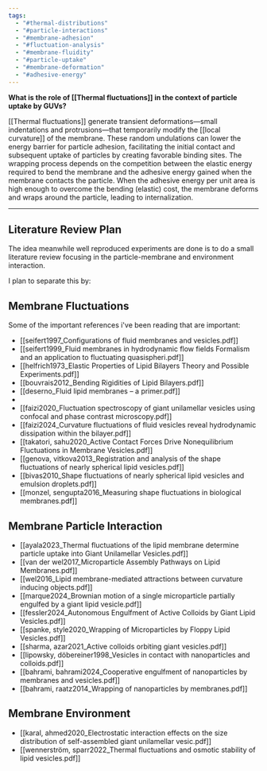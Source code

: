 ```yaml
---
tags:
  - "#thermal-distributions"
  - "#particle-interactions"
  - "#membrane-adhesion"
  - "#fluctuation-analysis"
  - "#membrane-fluidity"
  - "#particle-uptake"
  - "#membrane-deformation"
  - "#adhesive-energy"
---
```

**What is the role of [[Thermal fluctuations]] in the context of particle uptake by GUVs?**

[[Thermal fluctuations]] generate transient deformations—small indentations and protrusions—that temporarily modify the [[local curvature]] of the membrane. These random undulations can lower the energy barrier for particle adhesion, facilitating the initial contact and subsequent uptake of particles by creating favorable binding sites.
The wrapping process depends on the competition between the elastic energy required to bend the membrane and the adhesive energy gained when the membrane contacts the particle. When the adhesive energy per unit area is high enough to overcome the bending (elastic) cost, the membrane deforms and wraps around the particle, leading to internalization.

---
## Literature Review Plan

The idea meanwhile well reproduced experiments are done is to do a small literature review focusing in the particle-membrane and environment interaction. 

I plan to separate this by: 

## Membrane Fluctuations
Some of the important references i've been reading that are important: 
- [[seifert1997_Configurations of fluid membranes and vesicles.pdf]]
- [[seifert1999_Fluid membranes in hydrodynamic flow fields Formalism and an application to fluctuating quasispheri.pdf]]
- [[helfrich1973_Elastic Properties of Lipid Bilayers Theory and Possible Experiments.pdf]]
- [[bouvrais2012_Bending Rigidities of Lipid Bilayers.pdf]]
- [[deserno_Fluid lipid membranes – a primer.pdf]]
- 
- [[faizi2020_Fluctuation spectroscopy of giant unilamellar vesicles using confocal and phase contrast microscopy.pdf]]
- [[faizi2024_Curvature fluctuations of fluid vesicles reveal hydrodynamic dissipation within the bilayer.pdf]]
- [[takatori, sahu2020_Active Contact Forces Drive Nonequilibrium Fluctuations in Membrane Vesicles.pdf]]
- [[genova, vitkova2013_Registration and analysis of the shape fluctuations of nearly spherical lipid vesicles.pdf]]
- [[bivas2010_Shape fluctuations of nearly spherical lipid vesicles and emulsion droplets.pdf]]
- [[monzel, sengupta2016_Measuring shape fluctuations in biological membranes.pdf]]


## Membrane Particle Interaction
- [[ayala2023_Thermal fluctuations of the lipid membrane determine particle uptake into Giant Unilamellar Vesicles.pdf]]
- [[van der wel2017_Microparticle Assembly Pathways on Lipid Membranes.pdf]]
- [[wel2016_Lipid membrane-mediated attractions between curvature inducing objects.pdf]]
- [[marque2024_Brownian motion of a single microparticle partially engulfed by a giant lipid vesicle.pdf]]
- [[fessler2024_Autonomous Engulfment of Active Colloids by Giant Lipid Vesicles.pdf]]
- [[spanke, style2020_Wrapping of Microparticles by Floppy Lipid Vesicles.pdf]]
- [[sharma, azar2021_Active colloids orbiting giant vesicles.pdf]]
- [[lipowsky, döbereiner1998_Vesicles in contact with nanoparticles and colloids.pdf]]
- [[bahrami, bahrami2024_Cooperative engulfment of nanoparticles by membranes and vesicles.pdf]]
- [[bahrami, raatz2014_Wrapping of nanoparticles by membranes.pdf]]



## Membrane Environment 


- [[karal, ahmed2020_Electrostatic interaction effects on the size distribution of self-assembled giant unilamellar vesic.pdf]]
- [[wennerström, sparr2022_Thermal fluctuations and osmotic stability of lipid vesicles.pdf]]

